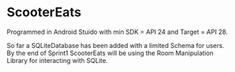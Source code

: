 # ScooterEats #

Programmed in Android Stuido with min SDK = API 24 and Target = API 28.

So far a SQLiteDatabase has been added with a limited Schema for users. 
By the end of Sprint1 ScooterEats will be using the Room Manipulation Library for interacting with SQLite.

